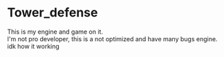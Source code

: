 # Tower_defense
This is my engine and game on it.  
I'm not pro developer, this is a not optimized and have many bugs engine.  
idk how it working  
